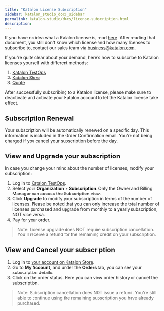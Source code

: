 ```yaml
---
title: "Katalon License Subscription"
sidebar: katalon_studio_docs_sidebar
permalink: katalon-studio/docs/license-subscription.html
description:
---
```


If you have no idea what a Katalon license is, read [here](https://docs.katalon.com/katalon-studio/docs/license.html). After reading that document, you still don't know which license and how many licenses to subscribe to, contact our sales team via business@katalon.com.

If you're quite clear about your demand, here's how to subscribe to Katalon licenses yourself with different methods:

1. [Katalon TestOps](https://docs.katalon.com/katalon-studio/docs/license-KT.html)
2. [Katalon Store](https://www.katalon.com/pricing/)
3. [Quote](https://docs.katalon.com/katalon-studio/docs/license-quote.html)

After successfully subscribing to a Katalon license, please make sure to deactivate and activate your Katalon account to let the Katalon license take effect.

## Subscription Renewal

Your subscription will be automatically renewed on a specific day. This information is included in the Order Confirmation email. You're not being charged if you cancel your subscription before the day.

## View and Upgrade your subscription

In case you change your mind about the number of licenses, modify your subscription:

1. Log in to [Katalon TestOps](https://analytics.katalon.com/home).
2. Select your **Organization** > **Subscription**. Only the Owner and Billing Manager can access the Subscription view.
3. Click **Upgrade** to modify your subscription in terms of the number of licenses. Please be noted that you can only increase the total number of licenses purchased and upgrade from monthly to a yearly subscription, NOT vice versa.
4. Pay for your order.

> Note: License upgrade does NOT require subscription cancellation. You'll receive a refund for the remaining credit on your subscription.

## View and Cancel your subscription

1. Log in to [your account on Katalon Store](https://store.katalon.com/account).
2. Go to **My Account**, and under the **Orders** tab, you can see your subscription details.
3. Click on the order status. Here you can view order history or cancel the subscription.

> Note: Subscription cancellation does NOT issue a refund. You're still able to continue using the remaining subscription you have already purchased.

